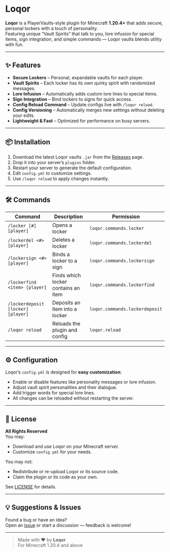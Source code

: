 # Loqor

**Loqor** is a PlayerVaults-style plugin for Minecraft **1.20.4+** that adds secure, personal lockers with a touch of personality.  
Featuring unique “Vault Spirits” that talk to you, lore infusion for special items, sign integration, and simple commands — Loqor vaults blends utility with fun.

---

## ✨ Features

- **Secure Lockers** – Personal, expandable vaults for each player.
- **Vault Spirits** – Each locker has its own quirky spirit with randomized messages.
- **Lore Infusion** – Automatically adds custom lore lines to special items.
- **Sign Integration** – Bind lockers to signs for quick access.
- **Config Reload Command** – Update configs live with `/loqor reload`.
- **Config Versioning** – Automatically merges new settings without deleting your edits.
- **Lightweight & Fast** – Optimized for performance on busy servers.

---

## 📦 Installation

1. Download the latest Loqor vaults `.jar` from the [Releases](../../releases) page.
2. Drop it into your server’s `plugins` folder.
3. Restart your server to generate the default configuration.
4. Edit `config.yml` to customize settings.
5. Use `/loqor reload` to apply changes instantly.

---

## 🛠 Commands

| Command               | Description                                      | Permission                 |
|-----------------------|--------------------------------------------------|----------------------------|
| `/locker [#] [player]` | Opens a locker                                  | `loqor.commands.locker`    |
| `/lockerdel <#> [player]` | Deletes a locker                             | `loqor.commands.lockerdel` |
| `/lockersign <#> [player]` | Binds a locker to a sign                     | `loqor.commands.lockersign`|
| `/lockerfind <item> [player]` | Finds which locker contains an item       | `loqor.commands.lockerfind`|
| `/lockerdeposit [locker] [player]` | Deposits an item into a locker       | `loqor.commands.lockerdeposit` |
| `/loqor reload`       | Reloads the plugin and config                    | `loqor.reload`             |

---

## ⚙ Configuration

Loqor’s `config.yml` is designed for **easy customization**:
- Enable or disable features like personality messages or lore infusion.
- Adjust vault spirit personalities and their dialogue.
- Add trigger words for special lore lines.
- All changes can be reloaded without restarting the server.

---

## 📜 License

**All Rights Reserved**  
You may:
- Download and use Loqor on your Minecraft server.
- Customize `config.yml` for your needs.

You may not:
- Redistribute or re-upload Loqor or its source code.
- Claim the plugin or its code as your own.

See [LICENSE](LICENSE) for details.

---

## 💡 Suggestions & Issues

Found a bug or have an idea?  
Open an [issue](../../issues) or start a discussion — feedback is welcome!

---

> Made with ❤️ by **Loqor**  
> For Minecraft 1.20.4 and above
